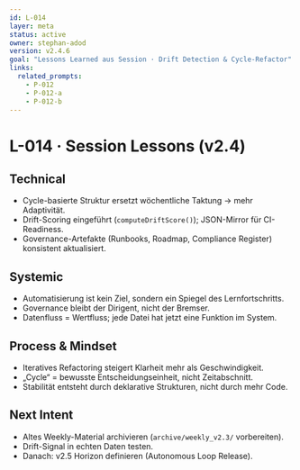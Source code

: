 ```yaml
---
id: L-014
layer: meta
status: active
owner: stephan-adod
version: v2.4.6
goal: "Lessons Learned aus Session · Drift Detection & Cycle-Refactor"
links:
  related_prompts:
    - P-012
    - P-012-a
    - P-012-b
---
```


# L-014 · Session Lessons (v2.4)

## Technical
- Cycle-basierte Struktur ersetzt wöchentliche Taktung → mehr Adaptivität.
- Drift-Scoring eingeführt (`computeDriftScore()`); JSON-Mirror für CI-Readiness.
- Governance-Artefakte (Runbooks, Roadmap, Compliance Register) konsistent aktualisiert.

## Systemic
- Automatisierung ist kein Ziel, sondern ein Spiegel des Lernfortschritts.
- Governance bleibt der Dirigent, nicht der Bremser.
- Datenfluss = Wertfluss; jede Datei hat jetzt eine Funktion im System.

## Process & Mindset
- Iteratives Refactoring steigert Klarheit mehr als Geschwindigkeit.
- „Cycle“ = bewusste Entscheidungseinheit, nicht Zeitabschnitt.
- Stabilität entsteht durch deklarative Strukturen, nicht durch mehr Code.

## Next Intent
- Altes Weekly-Material archivieren (`archive/weekly_v2.3/` vorbereiten).
- Drift-Signal in echten Daten testen.
- Danach: v2.5 Horizon definieren (Autonomous Loop Release).
